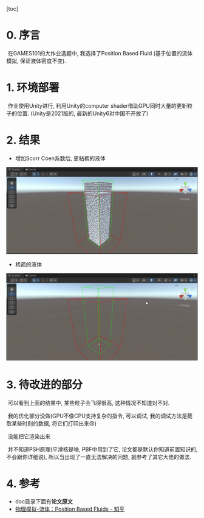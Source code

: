 [toc]
# 0. 序言
​	在GAMES101的大作业选题中, 我选择了Position Based Fluid (基于位置的流体模拟, 保证液体密度不变).

# 1. 环境部署

​	作业使用Unity进行, 利用Unity的computer shader借助GPU同时大量的更新粒子的位置. (Unity是2021版的, 最新的Unity6对中国不开放了)

# 2. 结果

* 增加Scorr Coen系数后, 更粘稠的液体

![](images/01sticky.gif)

* 稀疏的液体

![](images/02thinly.gif)

# 3. 待改进的部分

​	可以看到上面的结果中, 某些粒子会飞得很高, 这种情况不知道对不对.

​	我的优化部分没做(GPU不像CPU支持复杂的指令, 可以调试, 我的调试方法是截取某些时刻的数据, 将它们打印出来:cry:)

​	没能把它渲染出来

​	并不知道PSH原理(平滑核是啥, PBF中用到了它, 论文都是默认你知道前置知识的, 不会跟你详细说), 所以当出现了一直无法解决的问题, 就参考了其它大佬的做法.

# 4. 参考

* doc目录下面有**论文原文**
* [物理模拟-流体：Position Based Fluids - 知乎](https://zhuanlan.zhihu.com/p/425169666)
